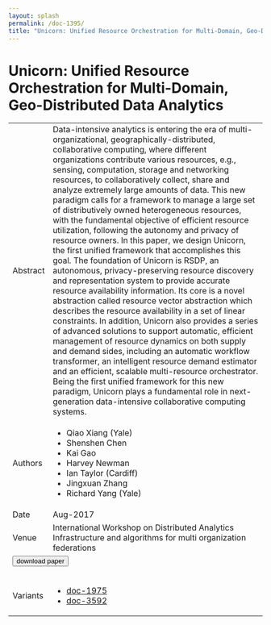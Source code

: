 ```yaml
---
layout: splash
permalink: /doc-1395/
title: "Unicorn: Unified Resource Orchestration for Multi-Domain, Geo-Distributed Data Analytics"
---
```


# Unicorn: Unified Resource Orchestration for Multi-Domain, Geo-Distributed Data Analytics

<table>
    <tbody>
    <tr>
        <td>Abstract</td>
        <td>Data-intensive analytics is entering the era of multi-organizational, geographically-distributed, collaborative computing, where different organizations contribute various resources, e.g., sensing, computation, storage and networking resources, to collaboratively collect, share and analyze extremely large amounts of data. This new paradigm calls for a framework to manage a large set of distributively owned heterogeneous resources, with the fundamental objective of efficient resource utilization, following the autonomy and privacy of resource owners. In this paper, we design Unicorn, the first unified framework that accomplishes this goal. The foundation of Unicorn is RSDP, an autonomous, privacy-preserving resource discovery and representation system to provide accurate resource availability information. Its core is a novel abstraction called resource vector abstraction which describes the resource availability in a set of linear constraints. In addition, Unicorn also provides a series of advanced solutions to support automatic, efficient management of resource dynamics on both supply and demand sides, including an automatic workflow transformer, an intelligent resource demand estimator and an efficient, scalable multi-resource orchestrator. Being the first unified framework for this new paradigm, Unicorn plays a fundamental role in next-generation data-intensive collaborative computing systems.</td>
    </tr>
    <tr>
        <td>Authors</td>
        <td>
            <ul>
                <li>Qiao Xiang (Yale)</li>
                <li>Shenshen Chen</li>
                <li>Kai Gao</li>
                <li>Harvey Newman</li>
                <li>Ian Taylor (Cardiff)</li>
                <li>Jingxuan Zhang</li>
                <li>Richard Yang (Yale)</li>
            </ul>
        </td>
    </tr>
    <tr>
        <td>Date</td>
        <td>Aug-2017</td>
    </tr>
    <tr>
        <td>Venue</td>
        <td>International Workshop on Distributed Analytics Infrastructure and algorithms for multi organization federations</td>
    </tr>
        <tr>
            <td colspan="2">
                <form method="get" action="https://dais-ita.org/sites/default/files/IEEE-SWC-DAIS-18.pdf">
                    <button type="submit">download paper</button>
                </form>
            </td>
        </tr>
        <tr>
            <td>Variants</td>
            <td>
                <ul>
                    <li><a href="\doc-1975\">doc-1975</a></li>
                    <li><a href="\doc-3592\">doc-3592</a></li>
                </ul>
            </td>
        </tr>
    </tbody>
</table>
